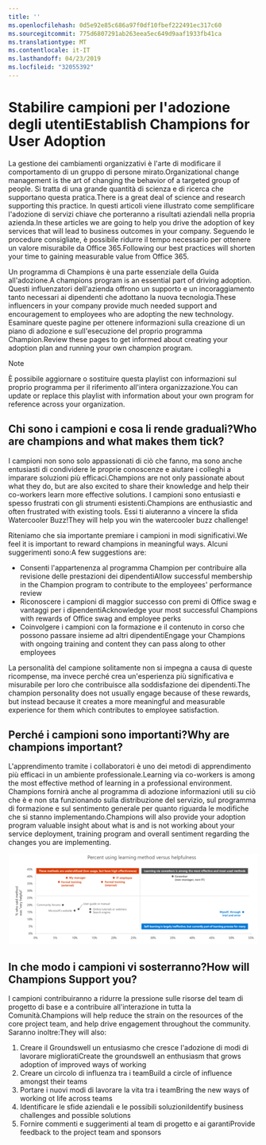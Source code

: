 ```yaml
---
title: ''
ms.openlocfilehash: 0d5e92e85c686a97f0df10fbef222491ec317c60
ms.sourcegitcommit: 775d6807291ab263eea5ec649d9aaf1933fb41ca
ms.translationtype: MT
ms.contentlocale: it-IT
ms.lasthandoff: 04/23/2019
ms.locfileid: "32055392"
---
```

# <a name="establish-champions-for-user-adoption"></a><span data-ttu-id="925d8-102">Stabilire campioni per l'adozione degli utenti</span><span class="sxs-lookup"><span data-stu-id="925d8-102">Establish Champions for User Adoption</span></span> 

<span data-ttu-id="925d8-103">La gestione dei cambiamenti organizzativi è l'arte di modificare il comportamento di un gruppo di persone mirato.</span><span class="sxs-lookup"><span data-stu-id="925d8-103">Organizational change management is the art of changing the behavior of a targeted group of people.</span></span> <span data-ttu-id="925d8-104">Si tratta di una grande quantità di scienza e di ricerca che supportano questa pratica.</span><span class="sxs-lookup"><span data-stu-id="925d8-104">There is a great deal of science and research supporting this practice.</span></span> <span data-ttu-id="925d8-105">In questi articoli viene illustrato come semplificare l'adozione di servizi chiave che porteranno a risultati aziendali nella propria azienda.</span><span class="sxs-lookup"><span data-stu-id="925d8-105">In these articles we are going to help you drive the adoption of key services that will lead to business outcomes in your company.</span></span>  <span data-ttu-id="925d8-106">Seguendo le procedure consigliate, è possibile ridurre il tempo necessario per ottenere un valore misurabile da Office 365.</span><span class="sxs-lookup"><span data-stu-id="925d8-106">Following our best practices will shorten your time to gaining measurable value from Office 365.</span></span>  

<span data-ttu-id="925d8-107">Un programma di Champions è una parte essenziale della Guida all'adozione.</span><span class="sxs-lookup"><span data-stu-id="925d8-107">A champions program is an essential part of driving adoption.</span></span> <span data-ttu-id="925d8-108">Questi influenzatori dell'azienda offrono un supporto e un incoraggiamento tanto necessari ai dipendenti che adottano la nuova tecnologia.</span><span class="sxs-lookup"><span data-stu-id="925d8-108">These influencers in your company provide much needed support and encouragement to employees who are adopting the new technology.</span></span> <span data-ttu-id="925d8-109">Esaminare queste pagine per ottenere informazioni sulla creazione di un piano di adozione e sull'esecuzione del proprio programma Champion.</span><span class="sxs-lookup"><span data-stu-id="925d8-109">Review these pages to get informed about creating your adoption plan and running your own champion program.</span></span> 

> [!NOTE]
> <span data-ttu-id="925d8-110">È possibile aggiornare o sostituire questa playlist con informazioni sul proprio programma per il riferimento all'intera organizzazione.</span><span class="sxs-lookup"><span data-stu-id="925d8-110">You can update or replace this playlist with information about your own program for reference across your organization.</span></span>

## <a name="who-are-champions-and-what-makes-them-tick"></a><span data-ttu-id="925d8-111">Chi sono i campioni e cosa li rende graduali?</span><span class="sxs-lookup"><span data-stu-id="925d8-111">Who are champions and what makes them tick?</span></span>

<span data-ttu-id="925d8-112">I campioni non sono solo appassionati di ciò che fanno, ma sono anche entusiasti di condividere le proprie conoscenze e aiutare i colleghi a imparare soluzioni più efficaci.</span><span class="sxs-lookup"><span data-stu-id="925d8-112">Champions are not only passionate about what they do, but are also excited to share their knowledge and help their co-workers learn more effective solutions.</span></span> <span data-ttu-id="925d8-113">I campioni sono entusiasti e spesso frustrati con gli strumenti esistenti.</span><span class="sxs-lookup"><span data-stu-id="925d8-113">Champions are enthusiastic and often frustrated with existing tools.</span></span> <span data-ttu-id="925d8-114">Essi ti aiuteranno a vincere la sfida Watercooler Buzz!</span><span class="sxs-lookup"><span data-stu-id="925d8-114">They will help you win the watercooler buzz challenge!</span></span>  

<span data-ttu-id="925d8-115">Riteniamo che sia importante premiare i campioni in modi significativi.</span><span class="sxs-lookup"><span data-stu-id="925d8-115">We feel it is important to reward champions in meaningful ways.</span></span> <span data-ttu-id="925d8-116">Alcuni suggerimenti sono:</span><span class="sxs-lookup"><span data-stu-id="925d8-116">A few suggestions are:</span></span>

- <span data-ttu-id="925d8-117">Consenti l'appartenenza al programma Champion per contribuire alla revisione delle prestazioni dei dipendenti</span><span class="sxs-lookup"><span data-stu-id="925d8-117">Allow successful membership in the Champion program to contribute to the employees' performance review</span></span>
- <span data-ttu-id="925d8-118">Riconoscere i campioni di maggior successo con premi di Office swag e vantaggi per i dipendenti</span><span class="sxs-lookup"><span data-stu-id="925d8-118">Acknowledge your most successful Champions with rewards of Office swag and employee perks</span></span>  
- <span data-ttu-id="925d8-119">Coinvolgere i campioni con la formazione e il contenuto in corso che possono passare insieme ad altri dipendenti</span><span class="sxs-lookup"><span data-stu-id="925d8-119">Engage your Champions with ongoing training and content they can pass along to other employees</span></span> 

<span data-ttu-id="925d8-120">La personalità del campione solitamente non si impegna a causa di queste ricompense, ma invece perché crea un'esperienza più significativa e misurabile per loro che contribuisce alla soddisfazione dei dipendenti.</span><span class="sxs-lookup"><span data-stu-id="925d8-120">The champion personality does not usually engage because of these rewards, but instead because it creates a more meaningful and measurable experience for them which contributes to employee satisfaction.</span></span> 

## <a name="why-are-champions-important"></a><span data-ttu-id="925d8-121">Perché i campioni sono importanti?</span><span class="sxs-lookup"><span data-stu-id="925d8-121">Why are champions important?</span></span> 

<span data-ttu-id="925d8-122">L'apprendimento tramite i collaboratori è uno dei metodi di apprendimento più efficaci in un ambiente professionale.</span><span class="sxs-lookup"><span data-stu-id="925d8-122">Learning via co-workers is among the most effective method of learning in a professional environment.</span></span> <span data-ttu-id="925d8-123">Champions fornirà anche al programma di adozione informazioni utili su ciò che è e non sta funzionando sulla distribuzione del servizio, sul programma di formazione e sul sentimento generale per quanto riguarda le modifiche che si stanno implementando.</span><span class="sxs-lookup"><span data-stu-id="925d8-123">Champions will also provide your adoption program valuable insight about what is and is not working about your service deployment, training program and overall sentiment regarding the changes you are implementing.</span></span>  

![Percentuale di utilizzo del metodo di apprendimento vs disponibilità](media/champstats.png)

## <a name="how-will-champions-support-you"></a><span data-ttu-id="925d8-125">In che modo i campioni vi sosterranno?</span><span class="sxs-lookup"><span data-stu-id="925d8-125">How will Champions Support you?</span></span>

<span data-ttu-id="925d8-126">I campioni contribuiranno a ridurre la pressione sulle risorse del team di progetto di base e a contribuire all'interazione in tutta la Comunità.</span><span class="sxs-lookup"><span data-stu-id="925d8-126">Champions will help reduce the strain on the resources of the core project team, and help drive engagement throughout the community.</span></span> <span data-ttu-id="925d8-127">Saranno inoltre:</span><span class="sxs-lookup"><span data-stu-id="925d8-127">They will also:</span></span>

1. <span data-ttu-id="925d8-128">Creare il Groundswell un entusiasmo che cresce l'adozione di modi di lavorare migliorati</span><span class="sxs-lookup"><span data-stu-id="925d8-128">Create the groundswell an enthusiasm that grows adoption of improved ways of working</span></span>
1. <span data-ttu-id="925d8-129">Creare un circolo di influenza tra i team</span><span class="sxs-lookup"><span data-stu-id="925d8-129">Build a circle of influence amongst their teams</span></span>
1. <span data-ttu-id="925d8-130">Portare i nuovi modi di lavorare la vita tra i team</span><span class="sxs-lookup"><span data-stu-id="925d8-130">Bring the new ways of working ot life across teams</span></span>
1. <span data-ttu-id="925d8-131">Identificare le sfide aziendali e le possibili soluzioni</span><span class="sxs-lookup"><span data-stu-id="925d8-131">Identify business challenges and possible solutions</span></span>
1. <span data-ttu-id="925d8-132">Fornire commenti e suggerimenti al team di progetto e ai garanti</span><span class="sxs-lookup"><span data-stu-id="925d8-132">Provide feedback to the project team and sponsors</span></span>
